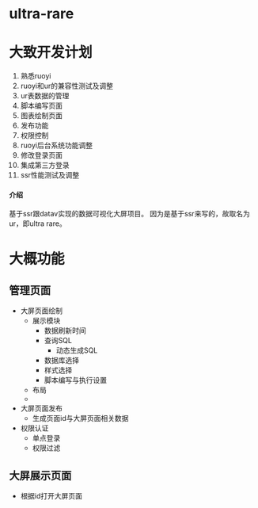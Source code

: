 # ultra-rare


# 大致开发计划
1. 熟悉ruoyi
2. ruoyi和ur的兼容性测试及调整
3. ur表数据的管理
4. 脚本编写页面
5. 图表绘制页面
6. 发布功能
7. 权限控制
8. ruoyi后台系统功能调整
9. 修改登录页面
10. 集成第三方登录
11. ssr性能测试及调整


#### 介绍
基于ssr跟datav实现的数据可视化大屏项目。
因为是基于ssr来写的，故取名为ur，即ultra rare。



# 大概功能

## 管理页面
* 大屏页面绘制
    * 展示模块
        * 数据刷新时间
        * 查询SQL
            * 动态生成SQL
        * 数据库选择
        * 样式选择 
        * 脚本编写与执行设置
    * 布局
    * 
* 大屏页面发布
    * 生成页面id与大屏页面相关数据
* 权限认证
    * 单点登录
    * 权限过滤    
## 大屏展示页面
* 根据id打开大屏页面